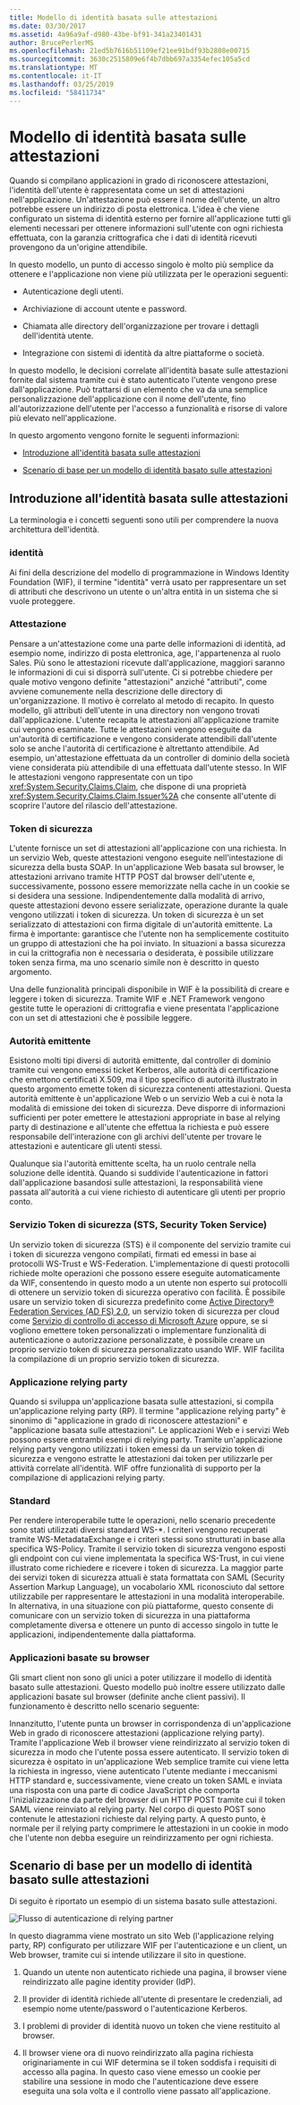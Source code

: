 ```yaml
---
title: Modello di identità basata sulle attestazioni
ms.date: 03/30/2017
ms.assetid: 4a96a9af-d980-43be-bf91-341a23401431
author: BrucePerlerMS
ms.openlocfilehash: 21ed5b7616b51109ef21ee91bdf93b2808e00715
ms.sourcegitcommit: 3630c2515809e6f4b7dbb697a3354efec105a5cd
ms.translationtype: MT
ms.contentlocale: it-IT
ms.lasthandoff: 03/25/2019
ms.locfileid: "58411734"
---
```

# <a name="claims-based-identity-model"></a>Modello di identità basata sulle attestazioni
Quando si compilano applicazioni in grado di riconoscere attestazioni, l'identità dell'utente è rappresentata come un set di attestazioni nell'applicazione. Un'attestazione può essere il nome dell'utente, un altro potrebbe essere un indirizzo di posta elettronica. L'idea è che viene configurato un sistema di identità esterno per fornire all'applicazione tutti gli elementi necessari per ottenere informazioni sull'utente con ogni richiesta effettuata, con la garanzia crittografica che i dati di identità ricevuti provengono da un'origine attendibile.  
  
 In questo modello, un punto di accesso singolo è molto più semplice da ottenere e l'applicazione non viene più utilizzata per le operazioni seguenti:  
  
-   Autenticazione degli utenti.  
  
-   Archiviazione di account utente e password.  
  
-   Chiamata alle directory dell'organizzazione per trovare i dettagli dell'identità utente.  
  
-   Integrazione con sistemi di identità da altre piattaforme o società.  
  
 In questo modello, le decisioni correlate all'identità basate sulle attestazioni fornite dal sistema tramite cui è stato autenticato l'utente vengono prese dall'applicazione. Può trattarsi di un elemento che va da una semplice personalizzazione dell'applicazione con il nome dell'utente, fino all'autorizzazione dell'utente per l'accesso a funzionalità e risorse di valore più elevato nell'applicazione.  
  
 In questo argomento vengono fornite le seguenti informazioni:  
  
-   [Introduzione all'identità basata sulle attestazioni](../../../docs/framework/security/claims-based-identity-model.md#BKMK_1)  
  
-   [Scenario di base per un modello di identità basato sulle attestazioni](../../../docs/framework/security/claims-based-identity-model.md#BKMK_2)  
  
<a name="BKMK_1"></a>   
## <a name="introduction-to-claims-based-identity"></a>Introduzione all'identità basata sulle attestazioni  
 La terminologia e i concetti seguenti sono utili per comprendere la nuova architettura dell'identità.  
  
### <a name="identity"></a>identità  
 Ai fini della descrizione del modello di programmazione in Windows Identity Foundation (WIF), il termine "identità" verrà usato per rappresentare un set di attributi che descrivono un utente o un'altra entità in un sistema che si vuole proteggere.  
  
### <a name="claim"></a>Attestazione  
 Pensare a un'attestazione come una parte delle informazioni di identità, ad esempio nome, indirizzo di posta elettronica, age, l'appartenenza al ruolo Sales. Più sono le attestazioni ricevute dall'applicazione, maggiori saranno le informazioni di cui si disporrà sull'utente. Ci si potrebbe chiedere per quale motivo vengono definite "attestazioni" anziché "attributi", come avviene comunemente nella descrizione delle directory di un'organizzazione. Il motivo è correlato al metodo di recapito. In questo modello, gli attributi dell'utente in una directory non vengono trovati dall'applicazione. L'utente recapita le attestazioni all'applicazione tramite cui vengono esaminate. Tutte le attestazioni vengono eseguite da un'autorità di certificazione e vengono considerate attendibili dall'utente solo se anche l'autorità di certificazione è altrettanto attendibile. Ad esempio, un'attestazione effettuata da un controller di dominio della società viene considerata più attendibile di una effettuata dall'utente stesso. In WIF le attestazioni vengono rappresentate con un tipo <xref:System.Security.Claims.Claim>, che dispone di una proprietà <xref:System.Security.Claims.Claim.Issuer%2A> che consente all'utente di scoprire l'autore del rilascio dell'attestazione.  
  
### <a name="security-token"></a>Token di sicurezza  
 L'utente fornisce un set di attestazioni all'applicazione con una richiesta. In un servizio Web, queste attestazioni vengono eseguite nell'intestazione di sicurezza della busta SOAP. In un'applicazione Web basata sul browser, le attestazioni arrivano tramite HTTP POST dal browser dell'utente e, successivamente, possono essere memorizzate nella cache in un cookie se si desidera una sessione. Indipendentemente dalla modalità di arrivo, queste attestazioni devono essere serializzate, operazione durante la quale vengono utilizzati i token di sicurezza. Un token di sicurezza è un set serializzato di attestazioni con firma digitale di un'autorità emittente. La firma è importante: garantisce che l'utente non ha semplicemente costituito un gruppo di attestazioni che ha poi inviato. In situazioni a bassa sicurezza in cui la crittografia non è necessaria o desiderata, è possibile utilizzare token senza firma, ma uno scenario simile non è descritto in questo argomento.  
  
 Una delle funzionalità principali disponibile in WIF è la possibilità di creare e leggere i token di sicurezza. Tramite WIF e .NET Framework vengono gestite tutte le operazioni di crittografia e viene presentata l'applicazione con un set di attestazioni che è possibile leggere.  
  
### <a name="issuing-authority"></a>Autorità emittente  
 Esistono molti tipi diversi di autorità emittente, dal controller di dominio tramite cui vengono emessi ticket Kerberos, alle autorità di certificazione che emettono certificati X.509, ma il tipo specifico di autorità illustrato in questo argomento emette token di sicurezza contenenti attestazioni. Questa autorità emittente è un'applicazione Web o un servizio Web a cui è nota la modalità di emissione dei token di sicurezza. Deve disporre di informazioni sufficienti per poter emettere le attestazioni appropriate in base al relying party di destinazione e all'utente che effettua la richiesta e può essere responsabile dell'interazione con gli archivi dell'utente per trovare le attestazioni e autenticare gli utenti stessi.  
  
 Qualunque sia l'autorità emittente scelta, ha un ruolo centrale nella soluzione delle identità. Quando si suddivide l'autenticazione in fattori dall'applicazione basandosi sulle attestazioni, la responsabilità viene passata all'autorità a cui viene richiesto di autenticare gli utenti per proprio conto.  
  
### <a name="security-token-service-sts"></a>Servizio Token di sicurezza (STS, Security Token Service)  
 Un servizio token di sicurezza (STS) è il componente del servizio tramite cui i token di sicurezza vengono compilati, firmati ed emessi in base ai protocolli WS-Trust e WS-Federation. L'implementazione di questi protocolli richiede molte operazioni che possono essere eseguite automaticamente da WIF, consentendo in questo modo a un utente non esperto sui protocolli di ottenere un servizio token di sicurezza operativo con facilità. È possibile usare un servizio token di sicurezza predefinito come [Active Directory® Federation Services (AD FS) 2.0](https://go.microsoft.com/fwlink/?LinkID=247516), un servizio token di sicurezza per cloud come [Servizio di controllo di accesso di Microsoft Azure](https://go.microsoft.com/fwlink/?LinkID=247517) oppure, se si vogliono emettere token personalizzati o implementare funzionalità di autenticazione o autorizzazione personalizzate, è possibile creare un proprio servizio token di sicurezza personalizzato usando WIF. WIF facilita la compilazione di un proprio servizio token di sicurezza.  
  
### <a name="relying-party-application"></a>Applicazione relying party  
 Quando si sviluppa un'applicazione basata sulle attestazioni, si compila un'applicazione relying party (RP). Il termine "applicazione relying party" è sinonimo di "applicazione in grado di riconoscere attestazioni" e "applicazione basata sulle attestazioni". Le applicazioni Web e i servizi Web possono essere entrambi esempi di relying party. Tramite un'applicazione relying party vengono utilizzati i token emessi da un servizio token di sicurezza e vengono estratte le attestazioni dai token per utilizzarle per attività correlate all'identità. WIF offre funzionalità di supporto per la compilazione di applicazioni relying party.  
  
### <a name="standards"></a>Standard  
 Per rendere interoperabile tutte le operazioni, nello scenario precedente sono stati utilizzati diversi standard WS-*. I criteri vengono recuperati tramite WS-MetadataExchange e i criteri stessi sono strutturati in base alla specifica WS-Policy. Tramite il servizio token di sicurezza vengono esposti gli endpoint con cui viene implementata la specifica WS-Trust, in cui viene illustrato come richiedere e ricevere i token di sicurezza. La maggior parte dei servizi token di sicurezza attuali è stata formattata con SAML (Security Assertion Markup Language), un vocabolario XML riconosciuto dal settore utilizzabile per rappresentare le attestazioni in una modalità interoperabile. In alternativa, in una situazione con più piattaforme, questo consente di comunicare con un servizio token di sicurezza in una piattaforma completamente diversa e ottenere un punto di accesso singolo in tutte le applicazioni, indipendentemente dalla piattaforma.  
  
### <a name="browser-based-applications"></a>Applicazioni basate su browser  
 Gli smart client non sono gli unici a poter utilizzare il modello di identità basato sulle attestazioni. Questo modello può inoltre essere utilizzato dalle applicazioni basate sul browser (definite anche client passivi). Il funzionamento è descritto nello scenario seguente:  
  
 Innanzitutto, l'utente punta un browser in corrispondenza di un'applicazione Web in grado di riconoscere attestazioni (applicazione relying party). Tramite l'applicazione Web il browser viene reindirizzato al servizio token di sicurezza in modo che l'utente possa essere autenticato. Il servizio token di sicurezza è ospitato in un'applicazione Web semplice tramite cui viene letta la richiesta in ingresso, viene autenticato l'utente mediante i meccanismi HTTP standard e, successivamente, viene creato un token SAML e inviata una risposta con una parte di codice JavaScript che comporta l'inizializzazione da parte del browser di un HTTP POST tramite cui il token SAML viene reinviato al relying party. Nel corpo di questo POST sono contenute le attestazioni richieste dal relying party. A questo punto, è normale per il relying party comprimere le attestazioni in un cookie in modo che l'utente non debba eseguire un reindirizzamento per ogni richiesta.  
  
<a name="BKMK_2"></a>   
## <a name="basic-scenario-for-a-claims-based-identity-model"></a>Scenario di base per un modello di identità basato sulle attestazioni  
 Di seguito è riportato un esempio di un sistema basato sulle attestazioni.  
  
 ![Flusso di autenticazione di relying partner](../../../docs/framework/security/media/conc-relying-partner-processc.png "conc_relying_partner_processc")  
  
 In questo diagramma viene mostrato un sito Web (l'applicazione relying party, RP) configurato per utilizzare WIF per l'autenticazione e un client, un Web browser, tramite cui si intende utilizzare il sito in questione.  
  
1.  Quando un utente non autenticato richiede una pagina, il browser viene reindirizzato alle pagine identity provider (IdP).  
  
2.  Il provider di identità richiede all'utente di presentare le credenziali, ad esempio nome utente/password o l'autenticazione Kerberos.  
  
3.  I problemi di provider di identità nuovo un token che viene restituito al browser.  
  
4.  Il browser viene ora di nuovo reindirizzato alla pagina richiesta originariamente in cui WIF determina se il token soddisfa i requisiti di accesso alla pagina. In questo caso viene emesso un cookie per stabilire una sessione in modo che l'autenticazione deve essere eseguita una sola volta e il controllo viene passato all'applicazione.
